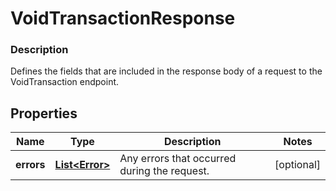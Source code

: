 
# VoidTransactionResponse

### Description

Defines the fields that are included in the response body of a request to the VoidTransaction endpoint.

## Properties
Name | Type | Description | Notes
------------ | ------------- | ------------- | -------------
**errors** | [**List&lt;Error&gt;**](Error.md) | Any errors that occurred during the request. |  [optional]



